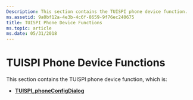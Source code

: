 ```yaml
---
Description: This section contains the TUISPI phone device function.
ms.assetid: 9a0bf12a-4e3b-4c6f-8659-9f76ec240675
title: TUISPI Phone Device Functions
ms.topic: article
ms.date: 05/31/2018
---
```


# TUISPI Phone Device Functions

This section contains the TUISPI phone device function, which is:

-   [**TUISPI\_phoneConfigDialog**](/windows/win32/api/tspi/nf-tspi-tuispi_phoneconfigdialog)

 

 